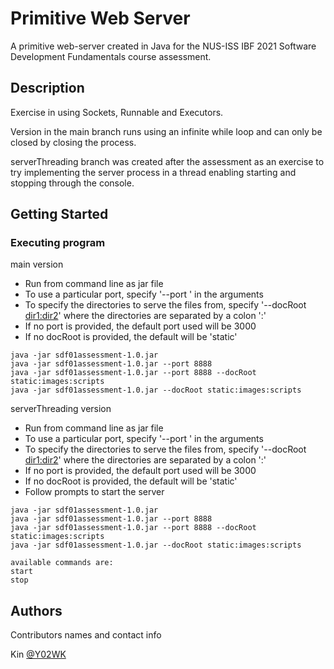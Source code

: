 # Primitive Web Server

A primitive web-server created in Java for the NUS-ISS IBF 2021 Software Development Fundamentals course assessment.

## Description

Exercise in using Sockets, Runnable and Executors.

Version in the main branch runs using an infinite while loop and can only be closed by closing the process.

serverThreading branch was created after the assessment as an exercise to try implementing the server process in a thread enabling starting and stopping through the console.

## Getting Started

### Executing program

main version

- Run from command line as jar file
- To use a particular port, specify '--port <port number>' in the arguments
- To specify the directories to serve the files from, specify '--docRoot <dir1:dir2>' where the directories are separated by a colon ':'
- If no port is provided, the default port used will be 3000
- If no docRoot is provided, the default will be 'static'

```
java -jar sdf01assessment-1.0.jar
java -jar sdf01assessment-1.0.jar --port 8888
java -jar sdf01assessment-1.0.jar --port 8888 --docRoot static:images:scripts
java -jar sdf01assessment-1.0.jar --docRoot static:images:scripts
```

serverThreading version

- Run from command line as jar file
- To use a particular port, specify '--port <port number>' in the arguments
- To specify the directories to serve the files from, specify '--docRoot <dir1:dir2>' where the directories are separated by a colon ':'
- If no port is provided, the default port used will be 3000
- If no docRoot is provided, the default will be 'static'
- Follow prompts to start the server

```
java -jar sdf01assessment-1.0.jar
java -jar sdf01assessment-1.0.jar --port 8888
java -jar sdf01assessment-1.0.jar --port 8888 --docRoot static:images:scripts
java -jar sdf01assessment-1.0.jar --docRoot static:images:scripts

available commands are:
start
stop
```

## Authors

Contributors names and contact info

Kin
[@Y02WK](https://github.com/Y02WK)
